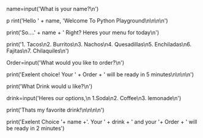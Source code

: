 name=input('What is your name?\n')

p
rint('Hello ' +  name, 'Welcome To Python Playground\n\n\n\n')

print('So....' + name + ' Right? Heres your menu for today\n')

print('1. Tacos\n2. Burritos\n3. Nachos\n4. Quesadillas\n5. Enchiladas\n6. Fajitas\n7. Chilaquiles\n')

Order=input('What would you like to order?\n')

print('Exelent choice! Your ' + Order + ' will be ready in 5 minutes\n\n\n\n')

print('What Drink would u like?\n')

drink=input('Heres our options,\n 1.Soda\n2. Coffee\n3. lemonade\n')

print('Thats my favorite drink!\n\n\n\n')

print('Exelent Choice '+ name +'. Your ' + drink + ' and  your '+ Order + ' will be ready in 2 minutes')
